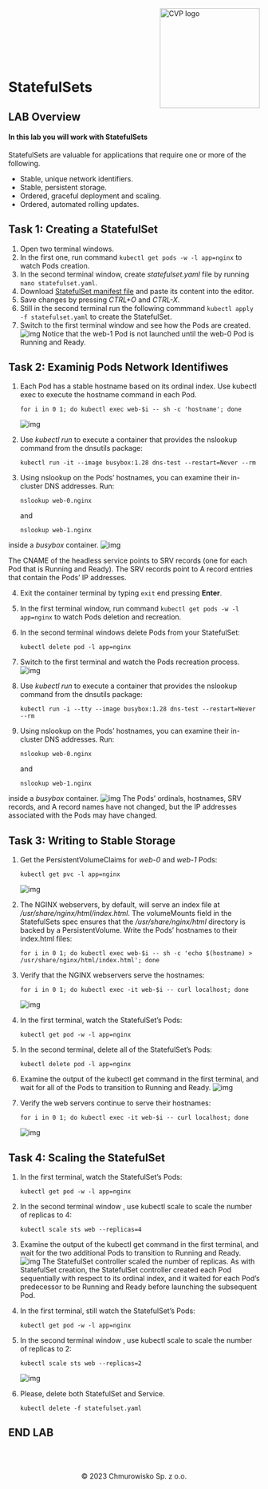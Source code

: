 <img src="../../../img/logo.png" alt="CVP logo" width="200" align="right">
<br><br>
<br><br>
<br><br>

# StatefulSets

## LAB Overview

#### In this lab you will work with StatefulSets

StatefulSets are valuable for applications that require one or more of the following.
* Stable, unique network identifiers.
* Stable, persistent storage.
* Ordered, graceful deployment and scaling.
* Ordered, automated rolling updates.

## Task 1: Creating a StatefulSet

1. Open two terminal windows.
2. In the first one, run command `kubectl get pods -w -l app=nginx` to watch Pods creation.
3. In the second terminal window, create *statefulset.yaml* file by running `nano statefulset.yaml`.
4. Download [StatefulSet manifest file](./files/statefulset.yaml) and paste its content into the editor.
5. Save changes by pressing *CTRL+O* and *CTRL-X*.
6. Still in the second terminal run the following commmand `kubectl apply -f statefulset.yaml` to create the StatefulSet.
7. Switch to the first terminal window and see how the Pods are created.
    ![img](./img/ss1.png)
Notice that the web-1 Pod is not launched until the web-0 Pod is Running and Ready.

## Task 2: Examinig Pods Network Identifiwes

1. Each Pod has a stable hostname based on its ordinal index. Use kubectl exec to execute the hostname command in each Pod.

    ```
    for i in 0 1; do kubectl exec web-$i -- sh -c 'hostname'; done
    ```
    ![img](./img/ss2.png)

2. Use *kubectl run* to execute a container that provides the nslookup command from the dnsutils package:
    ```
    kubectl run -it --image busybox:1.28 dns-test --restart=Never --rm
    ```

3. Using nslookup on the Pods’ hostnames, you can examine their in-cluster DNS addresses. Run:
    ```
    nslookup web-0.nginx
    ```

    and 

    ```
    nslookup web-1.nginx
    ``` 
inside a *busybox* container.
    ![img](./img/ss3.png)

The CNAME of the headless service points to SRV records (one for each Pod that is Running and Ready). The SRV records point to A record entries that contain the Pods’ IP addresses.

4. Exit the container terminal by typing `exit` end pressing **Enter**.
5. In the first terminal window, run command `kubectl get pods -w -l app=nginx` to watch Pods deletion and recreation.
6. In the second terminal windows delete Pods from your StatefulSet:
    ```
    kubectl delete pod -l app=nginx
    ```
7. Switch to the first terminal and watch the Pods recreation process.
    ![img](./img/ss4.png)

8. Use *kubectl run* to execute a container that provides the nslookup command from the dnsutils package:
    ```
    kubectl run -i --tty --image busybox:1.28 dns-test --restart=Never --rm
    ```

9. Using nslookup on the Pods’ hostnames, you can examine their in-cluster DNS addresses. Run:
    ```
    nslookup web-0.nginx
    ```
    and

    ```
    nslookup web-1.nginx
    ``` 
inside a *busybox* container.
    ![img](./img/ss5.png)
The Pods’ ordinals, hostnames, SRV records, and A record names have not changed, but the IP addresses associated with the Pods may have changed. 

## Task 3: Writing to Stable Storage

1. Get the PersistentVolumeClaims for *web-0* and *web-1* Pods:
    ```
    kubectl get pvc -l app=nginx
    ```
    ![img](./img/ss6.png)

2. The NGINX webservers, by default, will serve an index file at */usr/share/nginx/html/index.html*. The volumeMounts field in the StatefulSets spec ensures that the */usr/share/nginx/html* directory is backed by a PersistentVolume.
Write the Pods’ hostnames to their index.html files:

    ```
    for i in 0 1; do kubectl exec web-$i -- sh -c 'echo $(hostname) > /usr/share/nginx/html/index.html'; done
    ```

3. Verify that the NGINX webservers serve the hostnames:

    ```
    for i in 0 1; do kubectl exec -it web-$i -- curl localhost; done
    ```
    ![img](./img/ss7.png)

4. In the first terminal, watch the StatefulSet’s Pods: 
   ```
   kubectl get pod -w -l app=nginx
   ```
5. In the second terminal, delete all of the StatefulSet’s Pods: 
   ```
   kubectl delete pod -l app=nginx
   ```
6. Examine the output of the kubectl get command in the first terminal, and wait for all of the Pods to transition to Running and Ready.
    ![img](./img/ss8.png)
4. Verify the web servers continue to serve their hostnames: 
    ```
    for i in 0 1; do kubectl exec -it web-$i -- curl localhost; done
    ```
    ![img](./img/ss9.png)

## Task 4: Scaling the StatefulSet

1. In the first terminal, watch the StatefulSet’s Pods: 
   ```
   kubectl get pod -w -l app=nginx
   ```
2. In the second terminal window , use kubectl scale to scale the number of replicas to 4: 
   ```
   kubectl scale sts web --replicas=4
   ```
3. Examine the output of the kubectl get command in the first terminal, and wait for the two additional Pods to transition to Running and Ready.
    ![img](./img/ss10.png)
The StatefulSet controller scaled the number of replicas. As with StatefulSet creation, the StatefulSet controller created each Pod sequentially with respect to its ordinal index, and it waited for each Pod’s predecessor to be Running and Ready before launching the subsequent Pod.
4. In the first terminal, still watch the StatefulSet’s Pods: 
   ```
   kubectl get pod -w -l app=nginx
   ```
5. In the second terminal window , use kubectl scale to scale the number of replicas to 2: 
   ```
   kubectl scale sts web --replicas=2
   ```
    ![img](./img/ss11.png)

6. Please, delete both StatefulSet and Service.
    ```
    kubectl delete -f statefulset.yaml
    ```

## END LAB

<br><br>

<center><p>&copy; 2023 Chmurowisko Sp. z o.o.<p></center>
